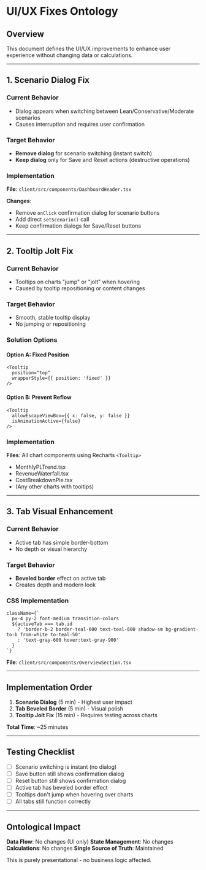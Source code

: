 # UI/UX Fixes Ontology

## Overview
This document defines the UI/UX improvements to enhance user experience without changing data or calculations.

---

## 1. Scenario Dialog Fix

### Current Behavior
- Dialog appears when switching between Lean/Conservative/Moderate scenarios
- Causes interruption and requires user confirmation

### Target Behavior
- **Remove dialog** for scenario switching (instant switch)
- **Keep dialog** only for Save and Reset actions (destructive operations)

### Implementation
**File**: `client/src/components/DashboardHeader.tsx`

**Changes**:
- Remove `onClick` confirmation dialog for scenario buttons
- Add direct `setScenario()` call
- Keep confirmation dialogs for Save/Reset buttons

---

## 2. Tooltip Jolt Fix

### Current Behavior
- Tooltips on charts "jump" or "jolt" when hovering
- Caused by tooltip repositioning or content changes

### Target Behavior
- Smooth, stable tooltip display
- No jumping or repositioning

### Solution Options

#### Option A: Fixed Position
```tsx
<Tooltip 
  position="top"
  wrapperStyle={{ position: 'fixed' }}
/>
```

#### Option B: Prevent Reflow
```tsx
<Tooltip
  allowEscapeViewBox={{ x: false, y: false }}
  isAnimationActive={false}
/>
```

### Implementation
**Files**: All chart components using Recharts `<Tooltip>`
- MonthlyPLTrend.tsx
- RevenueWaterfall.tsx
- CostBreakdownPie.tsx
- (Any other charts with tooltips)

---

## 3. Tab Visual Enhancement

### Current Behavior
- Active tab has simple border-bottom
- No depth or visual hierarchy

### Target Behavior
- **Beveled border** effect on active tab
- Creates depth and modern look

### CSS Implementation
```tsx
className={`
  px-4 py-2 font-medium transition-colors
  ${activeTab === tab.id
    ? 'border-b-2 border-teal-600 text-teal-600 shadow-sm bg-gradient-to-b from-white to-teal-50'
    : 'text-gray-600 hover:text-gray-900'
  }
`}
```

**File**: `client/src/components/OverviewSection.tsx`

---

## Implementation Order

1. **Scenario Dialog** (5 min) - Highest user impact
2. **Tab Beveled Border** (5 min) - Visual polish
3. **Tooltip Jolt Fix** (15 min) - Requires testing across charts

**Total Time**: ~25 minutes

---

## Testing Checklist

- [ ] Scenario switching is instant (no dialog)
- [ ] Save button still shows confirmation dialog
- [ ] Reset button still shows confirmation dialog
- [ ] Active tab has beveled border effect
- [ ] Tooltips don't jump when hovering over charts
- [ ] All tabs still function correctly

---

## Ontological Impact

**Data Flow**: No changes (UI only)
**State Management**: No changes
**Calculations**: No changes
**Single Source of Truth**: Maintained

This is purely presentational - no business logic affected.

